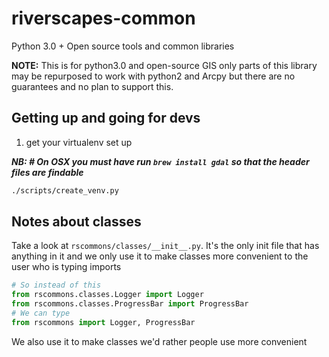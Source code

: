 # riverscapes-common

Python 3.0 + Open source tools and common libraries

**NOTE:** This is for python3.0 and open-source GIS only parts of this library may be repurposed to work with python2 and Arcpy but there are no guarantees and no plan to support this.

## Getting up and going for devs

1. get your virtualenv set up

***NB: # On OSX you must have run `brew install gdal` so that the header files are findable***

```bash
./scripts/create_venv.py
```

## Notes about classes

Take a look at `rscommons/classes/__init__.py`. It's the only init file that has anything in it and we only use it to make classes more convenient to the user who is typing imports 

```python
# So instead of this
from rscommons.classes.Logger import Logger
from rscommons.classes.ProgressBar import ProgressBar
# We can type 
from rscommons import Logger, ProgressBar
```

We also use it to make classes we'd rather people use more convenient
